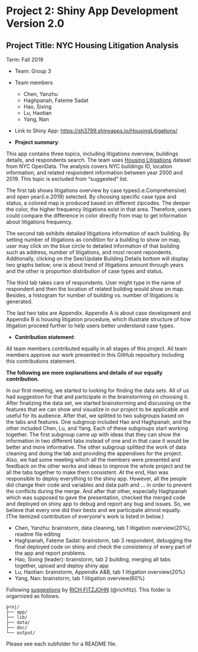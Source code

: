 # Project 2: Shiny App Development Version 2.0

## Project Title: NYC Housing Litigation Analysis
Term: Fall 2019

+ Team: Group 3
+ Team members
	+ Chen, Yanzhu
	+ Haghpanah, Fateme Sadat
	+ Hao, Sixing
	+ Lu, Haotian
	+ Yang, Nan

+ Link to Shiny App: https://sh3799.shinyapps.io/HousingLitigations/

+ **Project summary**: 

This app contains three topics, including litigations overview, buildings details, and respondents search. The team uses [Housing Litigations](https://data.cityofnewyork.us/Housing-Development/Housing-Litigations/59kj-x8nc) dataset from NYC OpenData. The analysis covers NYC buildings ID, location information, and related respondent information between year 2000 and 2019. This topic is excluded from “suggested" list.

The first tab shows litigations overview by case types(i.e.Comprehensive) and open year(i.e.2019) selected. By choosing specific case type and status, a colored map is produced based on different zipcodes. The deeper the color, the higher frequency litigations exist in that area. Therefore, users could compare the difference in color directly from map to get information about litigations frequency.

The second tab exhibits detailed litigations information of each building. By setting number of litigations as condition for a building to show on map, user may click on the blue circle to detailed information of that building such as address, number of litigations, and most recent repondents. Addtionally, clicking on the See/Update Building Details bottom will display two graphs below; one is about trend of litigations amount through years and the other is proportion distribution of case types and status.

The third tab takes care of respondents. User might type in the name of respondent and then the location of related building would show on map. Besides, a histogram for number of building vs. number of litigations is generated.

The last two tabs are Appendix. Appendix A is about case development and Appendix B is housing litigation procedure, which illustrate structure of how litigation proceed further to help users better understand case types. 

+ **Contribution statement**: 

All team members contributed equally in all stages of this project. All team members approve our work presented in this GitHub repository including this contributions statement.

**The following are more explanations and details of our equally contribution.**

In our first meeting, we started to looking for finding the data sets. All of us had suggestion for that and participate in the brainstorming on choosing it. After finalizing the data set, we started brainstorming and discussing on the features that we can show and visualize in our project to be applicable and useful for its audience.
After that, we splitted to two subgroups based on the tabs and features. One subgroup included Hao and Haghpanah, and the other included Chen, Lu, and Yang. Each of these subgroups start working together. The first subgroup came up with ideas that they can show the information in two different tabs instead of one and in that case it would be better and more informative. The other subgroup splitted the work of data cleaning and doing the tab and providing the appendixes for the project. Also, we had some meeting which all the members were presented and feedback on the other works and ideas to improve the whole project and tie all the tabs together to make them consistent. At the end, Hao was responsible to deploy everything to the shiny app. However, all the people did change their code and variables and data path and ... in order to prevent the conflicts during the merge. And after that other, especially Haghpanah which was supposed to gave the presentation, checked the merged code and deployed on shiny app to debug and report any bug and issues. So, we believe that every one did their bests and we participate almost equally. (The itemized contribution of everyone's work is listed in below.)

+ Chen, Yanzhu: brainstorm, data cleaning, tab 1 litigation overview(20%), readme file editing
+ Haghpanah, Fateme Sadat: brainstorm, tab 3 respondent, debugging the final deployed code on shiny and check the consistency of every part of the app and report problems.
+ Hao, Sixing (leader): brainstorm, tab 2 building, merging all tabs together, upload and deploy shiny app
+ Lu, Haotian: brainstorm, Appendix A&B, tab 1 litigation overview(20%)
+ Yang, Nan: brainstorm, tab 1 litigation overview(60%)

 

Following [suggestions](http://nicercode.github.io/blog/2013-04-05-projects/) by [RICH FITZJOHN](http://nicercode.github.io/about/#Team) (@richfitz). This folder is orgarnized as follows.

```
proj/
├── app/
├── lib/
├── data/
├── doc/
└── output/
```

Please see each subfolder for a README file.

